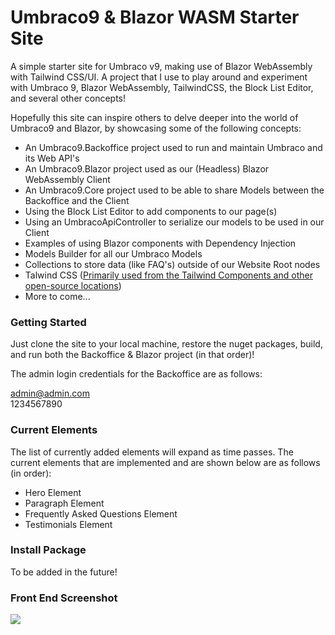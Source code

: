 # Umbraco9 & Blazor WASM Starter Site
A simple starter site for Umbraco v9, making use of Blazor WebAssembly with Tailwind CSS/UI. 
A project that I use to play around and experiment with Umbraco 9, Blazor WebAssembly, TailwindCSS, the Block List Editor, and several other concepts!

Hopefully this site can inspire others to delve deeper into the world of Umbraco9 and Blazor, by showcasing some of the following concepts:

- An Umbraco9.Backoffice project used to run and maintain Umbraco and its Web API's
- An Umbraco9.Blazor project used as our (Headless) Blazor WebAssembly Client
- An Umbraco9.Core project used to be able to share Models between the Backoffice and the Client
- Using the Block List Editor to add components to our page(s)
- Using an UmbracoApiController to serialize our models to be used in our Client
- Examples of using Blazor components with Dependency Injection
- Models Builder for all our Umbraco Models
- Collections to store data (like FAQ's) outside of our Website Root nodes
- Talwind CSS ([Primarily used from the Tailwind Components and other open-source locations](https://tailwindcomponents.com/)) 
- More to come...

### Getting Started

Just clone the site to your local machine, restore the nuget packages, build, and run both the Backoffice & Blazor project (in that order)! 

The admin login credentials for the Backoffice are as follows:

admin@admin.com  
1234567890

### Current Elements

The list of currently added elements will expand as time passes. The current elements that are implemented and are shown below are as follows (in order): 

- Hero Element
- Paragraph Element
- Frequently Asked Questions Element
- Testimonials Element

### Install Package
To be added in the future!

### Front End Screenshot
![](https://i.imgur.com/zNVPAs0.png)
